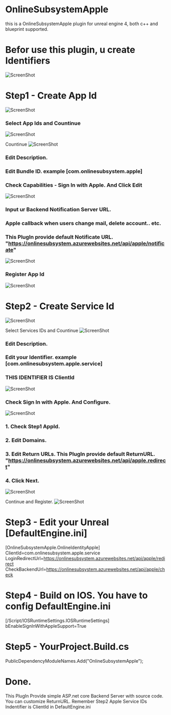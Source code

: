 # OnlineSubsystemApple
this is a OnlineSubsystemApple plugin for unreal engine 4, both c++ and blueprint supported.


# Befor use this plugin, u create Identifiers

 ![ScreenShot](img/Step1.jpg)

# Step1 - Create App Id
 ![ScreenShot](img/Step2.jpg)

 ### Select App Ids and Countinue
 ![ScreenShot](img/Step3.jpg)

 Countinue
 ![ScreenShot](img/Step4.jpg)

 ### Edit Description.
 ### Edit Bundle ID. example [com.onlinesubsystem.apple]
 ### Check Capabilities - Sign In with Apple. And Click Edit
 ![ScreenShot](img/Step5.jpg)


 ### Input ur Backend Notification Server URL.
 ### Apple callback when users change mail, delete account.. etc.
 ### This PlugIn provide default Notificate URL. "https://onlinesubsystem.azurewebsites.net/api/apple/notificate"
 ![ScreenShot](img/Step6.jpg)


 ### Register App Id
 ![ScreenShot](img/Step7.jpg)


# Step2 - Create Service Id
 ![ScreenShot](img/Step8.jpg)

 Select Services IDs and Countinue
 ![ScreenShot](img/Step9.jpg)


 ### Edit Description.
 ### Edit your Identifier. example [com.onlinesubsystem.apple.service]
 ### THIS IDENTIFIER IS ClientId
 ![ScreenShot](img/Step10.jpg)

 ### Check Sign In with Apple. And Configure.
 ![ScreenShot](img/Step11.jpg)


 ### 1. Check Step1 AppId.
 ### 2. Edit Domains.
 ### 3. Edit Return URLs. This PlugIn provide default ReturnURL. "https://onlinesubsystem.azurewebsites.net/api/apple.redirect"
 ### 4. Click Next.
 ![ScreenShot](img/Step12.jpg)


 Continue and Register.
 ![ScreenShot](img/Step13.jpg)


# Step3 - Edit your Unreal [DefaultEngine.ini]
 
 [OnlineSubsystemApple.OnlineIdentityApple]
 ClientId=com.onlinesubsystem.apple.service
 LoginRedirectUrl=https://onlinesubsystem.azurewebsites.net/api/apple/redirect
 CheckBackendUrl=https://onlinesubsystem.azurewebsites.net/api/apple/check



# Step4 - Build on IOS. You have to config DefaultEngine.ini

 [/Script/IOSRuntimeSettings.IOSRuntimeSettings]
 bEnableSignInWithAppleSupport=True



# Step5 - YourProject.Build.cs
  PublicDependencyModuleNames.Add("OnlineSubsystemApple");


# Done. 
  This PlugIn Provide simple ASP.net core Backend Server with source code. You can customize ReturnURL.
  Remember Step2 Apple Service IDs Indentifier is ClientId in DefaultEngine.ini
